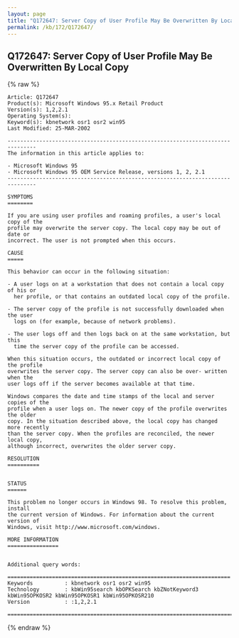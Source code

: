 ```yaml
---
layout: page
title: "Q172647: Server Copy of User Profile May Be Overwritten By Local Copy"
permalink: /kb/172/Q172647/
---
```


## Q172647: Server Copy of User Profile May Be Overwritten By Local Copy

{% raw %}

	Article: Q172647
	Product(s): Microsoft Windows 95.x Retail Product
	Version(s): 1,2,2.1
	Operating System(s): 
	Keyword(s): kbnetwork osr1 osr2 win95
	Last Modified: 25-MAR-2002
	
	-------------------------------------------------------------------------------
	The information in this article applies to:
	
	- Microsoft Windows 95 
	- Microsoft Windows 95 OEM Service Release, versions 1, 2, 2.1 
	-------------------------------------------------------------------------------
	
	SYMPTOMS
	========
	
	If you are using user profiles and roaming profiles, a user's local copy of the
	profile may overwrite the server copy. The local copy may be out of date or
	incorrect. The user is not prompted when this occurs.
	
	CAUSE
	=====
	
	This behavior can occur in the following situation:
	
	- A user logs on at a workstation that does not contain a local copy of his or
	  her profile, or that contains an outdated local copy of the profile.
	
	- The server copy of the profile is not successfully downloaded when the user
	  logs on (for example, because of network problems).
	
	- The user logs off and then logs back on at the same workstation, but this
	  time the server copy of the profile can be accessed.
	
	When this situation occurs, the outdated or incorrect local copy of the profile
	overwrites the server copy. The server copy can also be over- written when the
	user logs off if the server becomes available at that time.
	
	Windows compares the date and time stamps of the local and server copies of the
	profile when a user logs on. The newer copy of the profile overwrites the older
	copy. In the situation described above, the local copy has changed more recently
	than the server copy. When the profiles are reconciled, the newer local copy,
	although incorrect, overwrites the older server copy.
	
	RESOLUTION
	==========
	
	
	STATUS
	======
	
	This problem no longer occurs in Windows 98. To resolve this problem, install
	the current version of Windows. For information about the current version of
	Windows, visit http://www.microsoft.com/windows.
	
	MORE INFORMATION
	================
	
	
	Additional query words:
	
	======================================================================
	Keywords          : kbnetwork osr1 osr2 win95 
	Technology        : kbWin95search kbOPKSearch kbZNotKeyword3 kbWin95OPKOSR2 kbWin95OPKOSR1 kbWin95OPKOSR210
	Version           : :1,2,2.1
	
	=============================================================================
	

{% endraw %}
